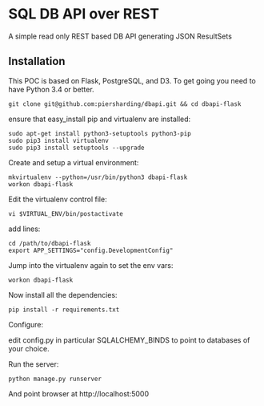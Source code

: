 # SQL DB API over REST

A simple read only REST based DB API generating JSON ResultSets

## Installation

This POC is based on Flask, PostgreSQL, and D3.  To get going you need to have Python 3.4 or better.

    git clone git@github.com:piersharding/dbapi.git && cd dbapi-flask

ensure that easy_install pip and virtualenv are installed:

    sudo apt-get install python3-setuptools python3-pip
    sudo pip3 install virtualenv
    sudo pip3 install setuptools --upgrade

Create and setup a virtual environment:

    mkvirtualenv --python=/usr/bin/python3 dbapi-flask
    workon dbapi-flask

Edit the virtualenv control file:

    vi $VIRTUAL_ENV/bin/postactivate

add lines:

    cd /path/to/dbapi-flask
    export APP_SETTINGS="config.DevelopmentConfig"

Jump into the virtualenv again to set the env vars:

    workon dbapi-flask

Now install all the dependencies:

    pip install -r requirements.txt

Configure:

edit config.py in particular SQLALCHEMY_BINDS to point to databases of your choice.

Run the server:

    python manage.py runserver

And point browser at http://localhost:5000

